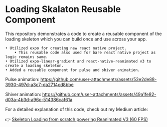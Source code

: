 # Loading Skalaton Reusable Component

This repository demonstrates a code to create a reusable component of the loading skeleton which you can build once and use across your app. 

	• Utilized expo for creating new react native project.
        • This reusable code also used for bare react native project as logic remains same.
	• Utilized expo-linear-gradient and react-native-reanimated v3 to create a loading skeleton.
	• Added a reusable component for pulse and shiver animation.

Pulse animation:
https://github.com/user-attachments/assets/53e2de88-3930-497d-a3c7-da2714cd8bbe

Shiver animation:
https://github.com/user-attachments/assets/49a1fe82-d03a-4b3d-a96c-514386caf61a




For a detailed explanation of this code, check out my Medium article:

👉 [Skeleton Loading from scratch powering Reanimated V3 (60 FPS)](https://medium.com/@varunkukade999/skeleton-loading-from-scratch-powering-reanimated-v3-60-fps-43e4c518f87d)
